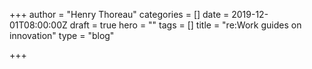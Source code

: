 +++
author = "Henry Thoreau"
categories = []
date = 2019-12-01T08:00:00Z
draft = true
hero = ""
tags = []
title = "re:Work guides on innovation"
type = "blog"

+++

